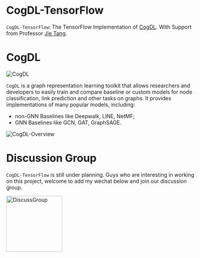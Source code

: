 # CogDL-TensorFlow
```CogDL-TensorFlow```: The TensorFlow Implementation of [CogDL](http://keg.cs.tsinghua.edu.cn/cogdl/). With Support from Professor [Jie Tang](https://weibo.com/jietangthu).

# CogDL
![CogDL](docs/source/_static/cogdl-logo.png)

```CogDL``` is a graph representation learning toolkit that allows researchers and developers to easily train and compare baseline or custom models for node classification, link prediction and other tasks on graphs. It provides implementations of many popular models, including: 
 * non-GNN Baselines like Deepwalk, LINE, NetMF;
 * GNN Baselines like GCN, GAT, GraphSAGE.

 ![CogDL-Overview](docs/source/_static/cogdl-overview.png)

# Discussion Group

```CogDL-TensorFlow``` is still under planning. Guys who are interesting in working on this project, welcome to add my wechat below and join our discussion group.
<div align=left>
<img width="150" src="docs/source/_static/avatar_wx.jpg" alt="DiscussGroup"/>
</div>
